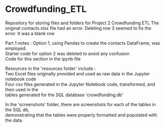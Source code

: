 # Crowdfunding_ETL                                 
Repository for storing files and folders for Project 2 Crowdfunding ETL
The original contacts.xlsx file had an error. Deleting row 3 seemed to fix the error. It was a blank row            


Part 1 notes : Option 1, using Pandas to create the contacts DataFrame, was employed.                   
Starter code for option 2 was deleted to avoid any confusion                          
Code for this section in the ipynb file

Resources in the 'resources folder' include :                          
Two Excel files originally provided and used as raw data in the Jupyter notebook code                  
Four csv files generated in the Jupyter Notebook code, transformed, and then used in the                 
tables generated for the SQL database 'crowdfunding.db'                  

In the 'screenshots' folder, there are screenshots for each of the tables in the SQL db,           
demonstrating that the tables were properly formatted and populated with the data


